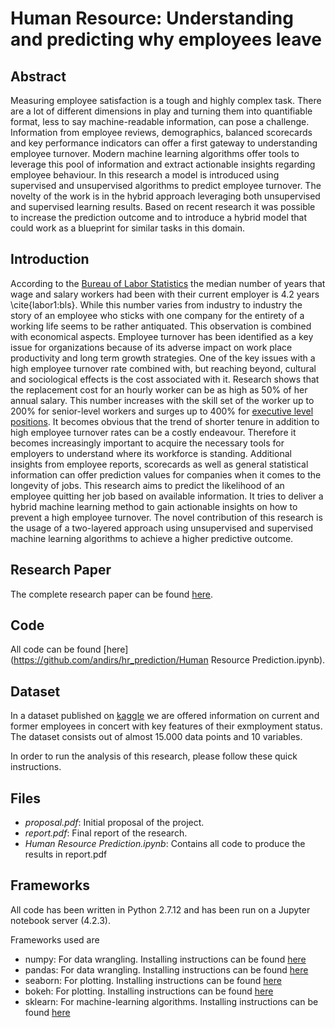 # Human Resource: Understanding and predicting why employees leave

## Abstract
Measuring employee satisfaction is a tough and highly complex task. There are a lot of different dimensions in play and turning them into quantifiable format, less to say machine-readable information, can pose a challenge. Information from employee reviews, demographics, balanced scorecards and key performance indicators can offer a first gateway to understanding employee turnover. Modern machine learning algorithms offer tools to leverage this pool of information and extract actionable insights regarding employee behaviour. In this research a model is introduced using supervised and unsupervised algorithms to predict employee turnover. The novelty of the work is in the hybrid approach leveraging both unsupervised and supervised learning results. Based on recent research it was possible to increase the prediction outcome and to introduce a hybrid model that could work as a blueprint for similar tasks in this domain.

## Introduction

According to the [Bureau of Labor Statistics](http://www.bls.gov/news.release/tenure.nr0.htm) the median number of years that wage and salary workers had been with their current employer is 4.2 years \cite{labor1:bls}. While this number varies from industry to industry the story of an employee who sticks with one company for the entirety of a working life seems to be rather antiquated. This observation is combined with economical aspects. Employee turnover has been identified as a key issue for organizations because of its adverse impact on work place productivity and long term growth strategies. One of the key issues with a high employee turnover rate combined with, but reaching beyond, cultural and sociological effects is the cost associated with it. Research shows that the replacement cost for an hourly worker can be as high as 50\% of her annual salary. This number increases with the skill set of the worker up to 200\% for senior-level workers and surges up to 400\% for [executive level positions](www.visier.com/tech-insights/do-predictive-workforce-analytics-actually-work/). It becomes obvious that the trend of shorter tenure in addition to high employee turnover rates can be a costly endeavour. Therefore it becomes increasingly important to acquire the necessary tools for employers to understand where its workforce is standing. Additional insights from employee reports, scorecards as well as general statistical information can offer prediction values for companies when it comes to the longevity of jobs. This research aims to predict the likelihood of an employee quitting her job based on available information. It tries to deliver a hybrid machine learning method to gain actionable insights on how to prevent a high employee turnover. The novel contribution of this research is the usage of a two-layered approach using unsupervised and supervised machine learning algorithms to achieve a higher predictive outcome.

## Research Paper
The complete research paper can be found [here](https://github.com/andirs/hr_prediction/Predicting_Why_Employees_Leave.pdf).

## Code
All code can be found [here](https://github.com/andirs/hr_prediction/Human Resource Prediction.ipynb).

## Dataset
In a dataset published on [kaggle](https://www.kaggle.com/ludobenistant/hr-analytics) we are offered information on current and former employees in concert with key features of their exmployment status. The dataset consists out of almost 15.000 data points and 10 variables.

In order to run the analysis of this research, please follow these quick instructions.

## Files
- *proposal.pdf*: Initial proposal of the project.
- *report.pdf*: Final report of the research.
- *Human Resource Prediction.ipynb*: Contains all code to produce the results in report.pdf

## Frameworks
All code has been written in Python 2.7.12 and has been run on a Jupyter notebook server (4.2.3). 

Frameworks used are

* numpy: For data wrangling. Installing instructions can be found [here](https://docs.scipy.org/doc/numpy/user/install.html)
* pandas: For data wrangling. Installing instructions can be found [here](http://pandas.pydata.org/pandas-docs/stable/install.html)
* seaborn: For plotting. Installing instructions can be found [here](http://seaborn.pydata.org/installing.html)
* bokeh: For plotting. Installing instructions can be found [here](http://bokeh.pydata.org/en/latest/docs/installation.html)
* sklearn: For machine-learning algorithms. Installing instructions can be found [here](http://scikit-learn.org/stable/install.html)